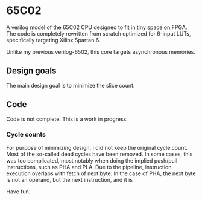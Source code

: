 # 65C02
A verilog model of the 65C02 CPU designed to fit in tiny space on FPGA. The code is completely
rewritten from scratch optimized for 6-input LUTs, specifically targeting Xilinx Spartan 6.  

Unlike my previous verilog-6502, this core targets asynchronous memories. 

## Design goals
The main design goal is to minimize the slice count. 

## Code
Code is not complete. This is a work in progress.

### Cycle counts
For purpose of minimizing design, I did not keep the original cycle count. Most of the so-called
dead cycles have been removed. In some cases, this was too complicated, most notably when doing
the implied push/pull instructions, such as PHA and PLA. Due to the pipeline, instruction execution
overlaps with fetch of next byte. In the case of PHA, the next byte is not an operand, but the 
next instruction, and it is 

Have fun. 
